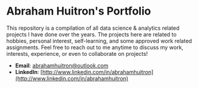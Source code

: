 # Abraham Huitron's Portfolio
This repository is a compilation of all data science & analytics related projects I have done over the years.
The projects here are related to hobbies, personal interest, self-learning, and some approved work related assignments.
Feel free to reach out to me anytime to discuss my work, interests, experience, or even to collaborate on projects!

- **Email**: [abrahamhuitron@outlook.com](abrahamhuitron@outlook.com)
- **LinkedIn**: [http://www.linkedin.com/in/abrahamhuitron](http://www.linkedin.com/in/abrahamhuitron)
